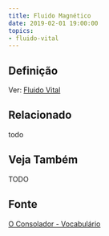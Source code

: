 ```yaml
---
title: Fluido Magnético
date: 2019-02-01 19:00:00
topics:
- fluido-vital
---
```


## Definição
Ver: [Fluido Vital](../fluido-vital)

## Relacionado
todo

## Veja Também
TODO

## Fonte
[O Consolador - Vocabulário](http://www.oconsolador.com.br/linkfixo/vocabulario/principal.html)


